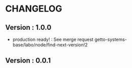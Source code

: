 # CHANGELOG

## Version : 1.0.0

- production ready! : See merge request getto-systems-base/labo/node/find-next-version!2


## Version : 0.0.1


